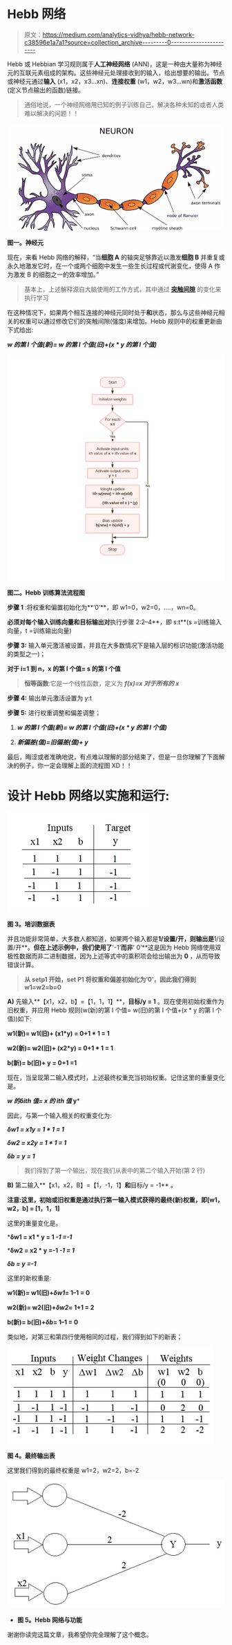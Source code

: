 # Hebb 网络

> 原文：<https://medium.com/analytics-vidhya/hebb-network-c38596e1a7a1?source=collection_archive---------0----------------------->

Hebb 或 Hebbian 学习规则属于**人工神经网络** (ANN)，这是一种由大量称为神经元的互联元素组成的架构。这些神经元处理接收到的输入，给出想要的输出。节点或神经元通过**输入** (x1，x2，x3…xn)、**连接权重** (w1，w2，w3…wn)和**激活函数**(定义节点输出的函数)链接。

> 通俗地说，一个神经网络用已知的例子训练自己，解决各种未知的或者人类难以解决的问题！！

![](img/0c364262c00183500f04564c4d275490.png)

**图一。神经元**

现在，来看 Hebb 网络的解释，“当**细胞 A** 的轴突足够靠近以激发**细胞 B** 并重复或永久地激发它时，在一个或两个细胞中发生一些生长过程或代谢变化，使得 A 作为激发 B 的细胞之一的效率增加。”

> 基本上，上述解释源自大脑使用的工作方式，其中通过 [**突触间隙**](https://medical-dictionary.thefreedictionary.com/synaptic+gap) 的变化来执行学习

在这种情况下，如果两个相互连接的神经元同时处于**和**状态，那么与这些神经元相关的权重可以通过修改它们的突触间隙(强度)来增加。Hebb 规则中的权重更新由下式给出:

***w 的第 I 个值(新)= w 的第 I 个值(旧)+(x * y 的第 I 个值)***

![](img/09cb8fe18e33edb3cb3177ea29cfd3ed.png)

**图二。Hebb 训练算法流程图**

**步骤 1** :将权重和偏置初始化为**‘0’**，即 w1=0，w2=0，.…，wn=0。

**必须对每个输入训练向量和目标输出对**执行步骤 2:2–4**，即 s:t**(s =训练输入向量，t =训练输出向量)

**步骤 3:** 输入单元激活被设置，并且在大多数情况下是输入层的标识功能(激活功能的类型之一)；

**对于 i=1 到 n，x 的第 I 个值= s 的第 I 个值**

> **恒等函数**:它是一个线性函数，定义为 ***f(x)=x 对于所有的 x***

**步骤 4:** 输出单元激活设置为 y:t

**步骤 5:** 进行权重调整和偏差调整；

1.  ***w 的第 I 个值(新)= w 的第 I 个值(旧)+(x * y 的第 I 个值)***

2. ***新偏差(值)=旧偏差(值)+ y***

最后，晦涩或者准确地说，有点难以理解的部分结束了，但是一旦你理解了下面解决的例子，你一定会理解上面的流程图 XD！！

# 设计 Hebb 网络以实施和运行:

![](img/e7812c04c92b69ae1be37327fb761149.png)

**图 3。培训数据表**

并且功能非常简单，大多数人都知道，如果两个输入都是**1/设置/开，则输出是**1/设置/开**。**但在上述示例中，我们使用了**'-1’**而非**' 0’**这是因为 Hebb 网络使用双极性数据而非二进制数据，因为上述等式中的乘积项会给出输出为 **0** ，从而导致错误计算。

> **从 setp1 开始，set P1 将权重和偏差初始化为‘0’，因此我们得到 w1=w2=b=0**

**A)** 先输入**【x1，x2，b】=【1，1，1】**，**目标/y = 1** 。现在使用初始权重作为旧权重，并应用 Hebb 规则(w(新)的第 I 个值= w(旧)的第 I 个值+(x * y 的第 I 个值))如下:

**w1(新)= w1(旧)+ (x1*y) = 0+1 * 1 = 1**

**w2(新)= w2(旧)+ (x2*y) = 0+1 * 1 = 1**

**b(新)= b(旧)+ y = 0+1 =1**

现在，当呈现第二输入模式时，上述最终权重充当初始权重。记住这里的重量变化是。

***w 的δith 值= x 的 ith 值* y***

因此，与第一个输入相关的权重变化为:

***δw1 = x1y = 1 * 1 = 1***

***δw2 = x2y = 1 * 1 = 1***

***δb = y = 1***

> 我们得到了第一个输出，现在我们从表中的第二个输入开始(第 2 行)

**B)** 第二输入**【x1，x2，B】=【1，-1，1】**和**目标/y = -1** 。

**注意:**这里，初始或旧权重是通过执行第一输入模式**获得的最终(新)权重，即[w1，w2，b] = [1，1，1]**

这里的重量变化是。

***δw1 = x1 * y = 1 *-1 =-1***

***δw2 = x2 * y =-1 *-1 = 1***

***δb = y =-1***

这里的新权重是:

**w1(新)= w1(旧)+*δw1*= 1–1 = 0**

**w2(新)= w2(旧)+*δw2*= 1+1 = 2**

**b(新)= b(旧)+*δb*= 1–1 = 0**

类似地，对第三和第四行使用相同的过程，我们得到如下的新表；

![](img/13f227502ad22da7683d854d8cff1f91.png)

**图 4。最终输出表**

这里我们得到的最终权重是 w1=2，w2=2，b=-2

![](img/7fdd2d2bda4a21df0f1d2515e667b958.png)

* **图 5。Hebb 网络与功能**

谢谢你读完这篇文章，我希望你完全理解了这个概念。